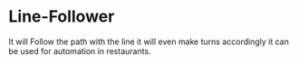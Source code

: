 # Line-Follower
It will Follow the path with the line it will even make turns accordingly it can be used for automation in restaurants.
